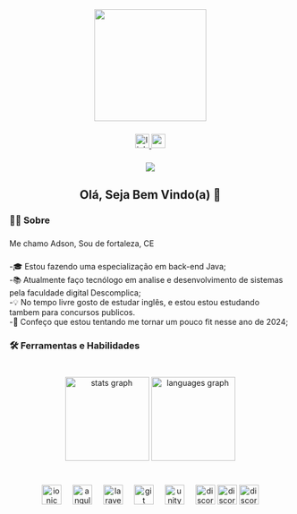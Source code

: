 <div align="center">
  <img height="200" src="https://nerdlicious.com.br/wp-content/uploads/2023/06/Irmao-do-Jorel-e-o-Jogo-Mais-Importante-da-Galaxia-gameplay-1.gif"  />
</div>

###

###

<div align="center">
  <a href="https://www.linkedin.com/in/adsonnabuco/" target="_blank">
    <img src="https://img.shields.io/static/v1?message=LinkedIn&logo=linkedin&label=&color=0077B5&logoColor=white&labelColor=&style=for-the-badge" height="25" alt="linkedin logo"  />
  </a>
  <a href="mailto:adsoncruz2019@gmail.com" target="_blank">
    <img src="https://img.shields.io/static/v1?message=Gmail&logo=gmail&label=&color=D14836&logoColor=white&labelColor=&style=for-the-badge" height="25" alt="gmail logo"  />
  </a>
</div>

###

<div align="center">
  <img src="https://visitor-badge.laobi.icu/badge?page_id=Adsonnabuco.Adsonnabuco&"  />
</div>

###

<h2 align="center">Olá, Seja Bem Vindo(a) 👋</h2>

###

<h3 align="left">👨‍💻 Sobre</h3>

###

<p align="left">Me chamo Adson, Sou de fortaleza, CE</p>

###

<p align="left">-🎓 Estou fazendo uma especialização em back-end Java;<br>-📚 Atualmente faço tecnólogo em analise e desenvolvimento de sistemas pela faculdade digital Descomplica;<br>-💡 No tempo livre gosto de estudar inglês, e estou estou estudando tambem para concursos publicos.<br>-💪 Confeço que estou tentando me tornar um pouco fit nesse ano de 2024;</p>

###

<h3 align="left">🛠️ Ferramentas e Habilidades</h3>

###

<br clear="both">

<div align="center">
  <img src="https://github-readme-stats.vercel.app/api?username=Adsonnabuco&hide_title=false&hide_rank=false&show_icons=true&include_all_commits=true&count_private=true&disable_animations=false&theme=radical&locale=en&hide_border=false&order=1" height="150" alt="stats graph"  />
  <img src="https://github-readme-stats.vercel.app/api/top-langs?username=Adsonnabuco&locale=en&hide_title=false&layout=compact&card_width=320&langs_count=6&theme=radical&hide_border=false&order=2" height="150" alt="languages graph"  />
</div>

###

<br clear="both">

<div align="center">
  <img src="https://img.shields.io/badge/ChatGPT-74aa9c?style=for-the-badge&logo=openai&logoColor=white" height="35" alt="ionic logo"  />
  <img width="12" />
  <img src="https://img.shields.io/badge/Wordpress-21759B?style=for-the-badge&logo=wordpress&logoColor=white" height="35" alt="angularjs logo"  />
  <img width="12" />
  <img src="https://img.shields.io/badge/MySQL-005C84?style=for-the-badge&logo=mysql&logoColor=white" height="35" alt="laravel logo"  />
  <img width="12" />
  <img src="https://img.shields.io/badge/Figma-F24E1E?style=for-the-badge&logo=figma&logoColor=white" height="35" alt="git logo"  />
  <img width="12" />
  <img src="https://img.shields.io/badge/React-20232A?style=for-the-badge&logo=react&logoColor=61DAFB" height="35" alt="unity logo"  />
  <img width="12" />
  <img src="https://img.shields.io/badge/JavaScript-323330?style=for-the-badge&logo=javascript&logoColor=F7DF1E" height="35" alt="discordjs logo"  />
  <img src="https://img.shields.io/badge/Oracle-F80000?style=for-the-badge&logo=oracle&logoColor=black" height="35" alt="discordjs logo"  />
  <img src="https://img.shields.io/badge/VSCode-0078D4?style=for-the-badge&logo=visual%20studio%20code&logoColor=white" height="35" alt="discordjs logo"  />
</div>

###

